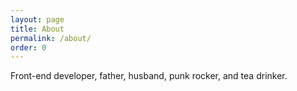 ```yaml
---
layout: page
title: About
permalink: /about/
order: 0
---
```

Front-end developer, father, husband, punk rocker, and tea drinker.